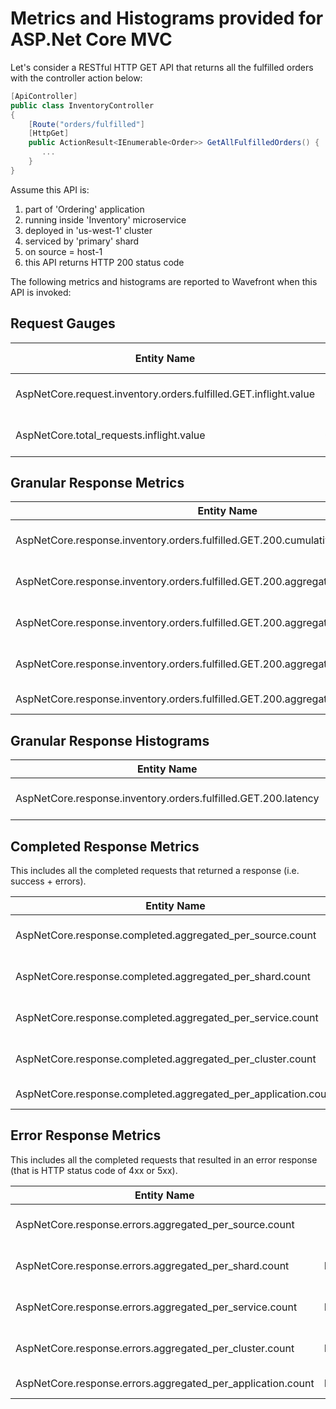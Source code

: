 ﻿# Metrics and Histograms provided for ASP.Net Core MVC
Let's consider a RESTful HTTP GET API that returns all the fulfilled orders with the controller action below:

```csharp
[ApiController]
public class InventoryController
{
    [Route("orders/fulfilled"]
    [HttpGet]
    public ActionResult<IEnumerable<Order>> GetAllFulfilledOrders() {
       ...
    }
}

```

Assume this API is:
1) part of 'Ordering' application 
2) running inside 'Inventory' microservice 
3) deployed in 'us-west-1' cluster 
4) serviced by 'primary' shard 
5) on source = host-1 
6) this API returns HTTP 200 status code

The following metrics and histograms are reported to Wavefront when this API is invoked:

## Request Gauges
|Entity Name| Entity Type|source|application|cluster|service|shard|AspNetCore.resource.controller|AspNetCore.resource.action|
| ------------- |:-------------:| -----:|-----:|-----:|-----:|-----:|-----:|-----:|
|AspNetCore.request.inventory.orders.fulfilled.GET.inflight.value|Gauge|host-1|Ordering|us-west-1|Inventory|primary|Inventory|GetAllFulfilledOrders|
|AspNetCore.total_requests.inflight.value|Gauge|host-1|Ordering|us-west-1|Inventory|primary|n/a|n/a|

## Granular Response Metrics
|Entity Name| Entity Type|source|application|cluster|service|shard|AspNetCore.resource.controller|AspNetCore.resource.action|
| ------------- |:-------------:| -----:|-----:|-----:|-----:|-----:|-----:|-----:|
|AspNetCore.response.inventory.orders.fulfilled.GET.200.cumulative.count|Counter|host-1|Ordering|us-west-1|Inventory|primary|Inventory|GetAllFulfilledOrders|
|AspNetCore.response.inventory.orders.fulfilled.GET.200.aggregated_per_shard.count|DeltaCounter|wavefront-provided|Ordering|us-west-1|Inventory|primary|Inventory|GetAllFulfilledOrders|
|AspNetCore.response.inventory.orders.fulfilled.GET.200.aggregated_per_service.count|DeltaCounter|wavefront-provided|Ordering|us-west-1|Inventory|n/a|Inventory|GetAllFulfilledOrders|
|AspNetCore.response.inventory.orders.fulfilled.GET.200.aggregated_per_cluster.count|DeltaCounter|wavefront-provided|Ordering|us-west-1|n/a|n/a|Inventory|GetAllFulfilledOrders|
|AspNetCore.response.inventory.orders.fulfilled.GET.200.aggregated_per_appliation.count|DeltaCounter|wavefront-provided|Ordering|n/a|n/a|n/a|Inventory|GetAllFulfilledOrders|

## Granular Response Histograms
|Entity Name| Entity Type|source|application|cluster|service|shard|AspNetCore.resource.controller|AspNetCore.resource.action|
| ------------- |:-------------:| -----:|-----:|-----:|-----:|-----:|-----:|-----:|
|AspNetCore.response.inventory.orders.fulfilled.GET.200.latency|WavefrontHistogram|host-1|Ordering|us-west-1|Inventory|primary|Inventory|GetAllFulfilledOrders|

## Completed Response Metrics
This includes all the completed requests that returned a response (i.e. success + errors).

|Entity Name| Entity Type|source|application|cluster|service|shard|
| ------------- |:-------------:| -----:|-----:|-----:|-----:|-----:|
|AspNetCore.response.completed.aggregated_per_source.count|Counter|host-1|Ordering|us-west-1|Inventory|primary|
|AspNetCore.response.completed.aggregated_per_shard.count|DeltaCounter|wavefont-provided|Ordering|us-west-1|Inventory|primary|
|AspNetCore.response.completed.aggregated_per_service.count|DeltaCounter|wavefont-provided|Ordering|us-west-1|Inventory|n/a|
|AspNetCore.response.completed.aggregated_per_cluster.count|DeltaCounter|wavefont-provided|Ordering|us-west-1|n/a|n/a|
|AspNetCore.response.completed.aggregated_per_application.count|DeltaCounter|wavefont-provided|Ordering|n/a|n/a|n/a|

## Error Response Metrics
This includes all the completed requests that resulted in an error response (that is HTTP status code of 4xx or 5xx).

|Entity Name| Entity Type|source|application|cluster|service|shard|
| ------------- |:-------------:| -----:|-----:|-----:|-----:|-----:|
|AspNetCore.response.errors.aggregated_per_source.count|Counter|host-1|Ordering|us-west-1|Inventory|primary|
|AspNetCore.response.errors.aggregated_per_shard.count|DeltaCounter|wavefont-provided|Ordering|us-west-1|Inventory|primary|
|AspNetCore.response.errors.aggregated_per_service.count|DeltaCounter|wavefont-provided|Ordering|us-west-1|Inventory|n/a|
|AspNetCore.response.errors.aggregated_per_cluster.count|DeltaCounter|wavefont-provided|Ordering|us-west-1|n/a|n/a|
|AspNetCore.response.errors.aggregated_per_application.count|DeltaCounter|wavefont-provided|Ordering|n/a|n/a|n/a|
